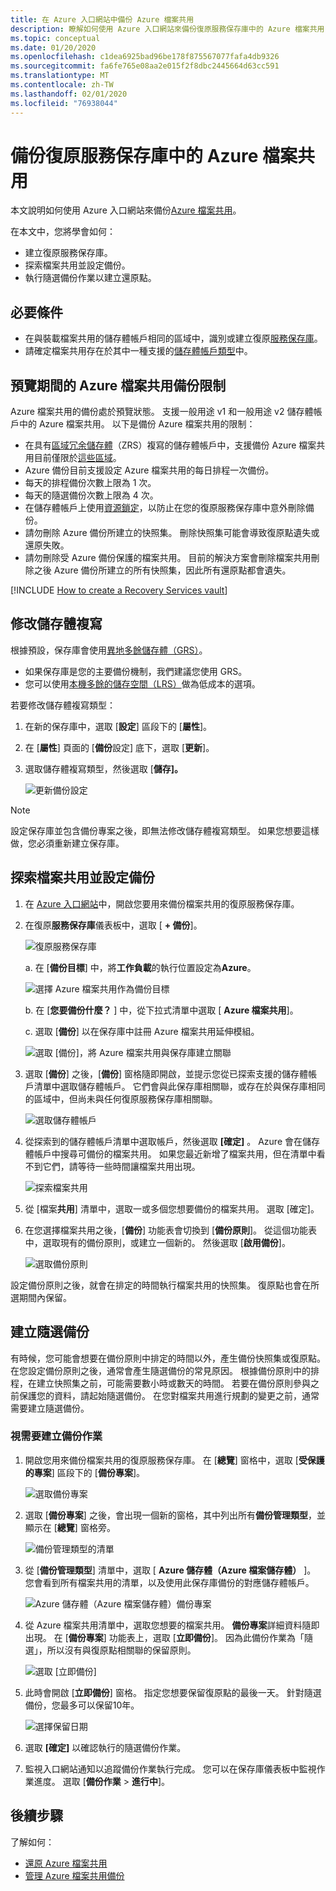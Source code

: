 ```yaml
---
title: 在 Azure 入口網站中備份 Azure 檔案共用
description: 瞭解如何使用 Azure 入口網站來備份復原服務保存庫中的 Azure 檔案共用
ms.topic: conceptual
ms.date: 01/20/2020
ms.openlocfilehash: c1dea6925bad96be178f875567077fafa4db9326
ms.sourcegitcommit: fa6fe765e08aa2e015f2f8dbc2445664d63cc591
ms.translationtype: MT
ms.contentlocale: zh-TW
ms.lasthandoff: 02/01/2020
ms.locfileid: "76938044"
---
```

# <a name="back-up-azure-file-shares-in-a-recovery-services-vault"></a>備份復原服務保存庫中的 Azure 檔案共用

本文說明如何使用 Azure 入口網站來備份[Azure 檔案共用](https://docs.microsoft.com/azure/storage/files/storage-files-introduction)。

在本文中，您將學會如何：

* 建立復原服務保存庫。
* 探索檔案共用並設定備份。
* 執行隨選備份作業以建立還原點。

## <a name="prerequisites"></a>必要條件

* 在與裝載檔案共用的儲存體帳戶相同的區域中，識別或建立復原[服務保存庫](#create-a-recovery-services-vault)。
* 請確定檔案共用存在於其中一種支援的[儲存體帳戶類型](#limitations-for-azure-file-share-backup-during-preview)中。

## <a name="limitations-for-azure-file-share-backup-during-preview"></a>預覽期間的 Azure 檔案共用備份限制

Azure 檔案共用的備份處於預覽狀態。 支援一般用途 v1 和一般用途 v2 儲存體帳戶中的 Azure 檔案共用。 以下是備份 Azure 檔案共用的限制：

* 在具有[區域冗余儲存體](https://docs.microsoft.com/azure/storage/common/storage-redundancy-zrs)（ZRS）複寫的儲存體帳戶中，支援備份 Azure 檔案共用目前僅限於[這些區域](https://docs.microsoft.com/azure/backup/backup-azure-files-faq#in-which-geos-can-i-back-up-azure-file-shares)。
* Azure 備份目前支援設定 Azure 檔案共用的每日排程一次備份。
* 每天的排程備份次數上限為 1 次。
* 每天的隨選備份次數上限為 4 次。
* 在儲存體帳戶上使用[資源鎖定](https://docs.microsoft.com/cli/azure/resource/lock?view=azure-cli-latest)，以防止在您的復原服務保存庫中意外刪除備份。
* 請勿刪除 Azure 備份所建立的快照集。 刪除快照集可能會導致復原點遺失或還原失敗。
* 請勿刪除受 Azure 備份保護的檔案共用。 目前的解決方案會刪除檔案共用刪除之後 Azure 備份所建立的所有快照集，因此所有還原點都會遺失。

[!INCLUDE [How to create a Recovery Services vault](../../includes/backup-create-rs-vault.md)]

## <a name="modify-storage-replication"></a>修改儲存體複寫

根據預設，保存庫會使用[異地多餘儲存體（GRS）](https://docs.microsoft.com/azure/storage/common/storage-redundancy-grs)。

* 如果保存庫是您的主要備份機制，我們建議您使用 GRS。
* 您可以使用[本機多餘的儲存空間（LRS）](https://docs.microsoft.com/azure/storage/common/storage-redundancy-lrs?toc=%2fazure%2fstorage%2fblobs%2ftoc.json)做為低成本的選項。

若要修改儲存體複寫類型：

1. 在新的保存庫中，選取 [**設定**] 區段下的 [**屬性**]。

1. 在 [**屬性**] 頁面的 [**備份**設定] 底下，選取 [**更新**]。

1. 選取儲存體複寫類型，然後選取 [**儲存]。**

    ![更新備份設定](./media/backup-afs/backup-configuration.png)

> [!NOTE]
> 設定保存庫並包含備份專案之後，即無法修改儲存體複寫類型。 如果您想要這樣做，您必須重新建立保存庫。
>

## <a name="discover-file-shares-and-configure-backup"></a>探索檔案共用並設定備份

1. 在  [Azure 入口網站](https://portal.azure.com/)中，開啟您要用來備份檔案共用的復原服務保存庫。

1. 在復原**服務保存庫**儀表板中，選取 [ **+ 備份**]。

   ![復原服務保存庫](./media/backup-afs/recovery-services-vault.png)

    a. 在 [**備份目標**] 中，將**工作負載**的執行位置設定為**Azure**。

    ![選擇 Azure 檔案共用作為備份目標](./media/backup-afs/backup-goal.png)

    b.  在 [**您要備份什麼？** ] 中，從下拉式清單中選取 [ **Azure 檔案共用**]。

    c.  選取 [**備份**] 以在保存庫中註冊 Azure 檔案共用延伸模組。

    ![選取 [備份]，將 Azure 檔案共用與保存庫建立關聯](./media/backup-afs/register-extension.png)

1. 選取 [**備份**] 之後，[**備份**] 窗格隨即開啟，並提示您從已探索支援的儲存體帳戶清單中選取儲存體帳戶。 它們會與此保存庫相關聯，或存在於與保存庫相同的區域中，但尚未與任何復原服務保存庫相關聯。

   ![選取儲存體帳戶](./media/backup-afs/select-storage-account.png)

1. 從探索到的儲存體帳戶清單中選取帳戶，然後選取 **[確定]** 。 Azure 會在儲存體帳戶中搜尋可備份的檔案共用。 如果您最近新增了檔案共用，但在清單中看不到它們，請等待一些時間讓檔案共用出現。

    ![探索檔案共用](./media/backup-afs/discovering-file-shares.png)

1. 從 [檔案**共用**] 清單中，選取一或多個您想要備份的檔案共用。 選取 [確定]。

1. 在您選擇檔案共用之後，[**備份**] 功能表會切換到 [**備份原則**]。 從這個功能表中，選取現有的備份原則，或建立一個新的。 然後選取 [**啟用備份**]。

    ![選取備份原則](./media/backup-afs/select-backup-policy.png)

設定備份原則之後，就會在排定的時間執行檔案共用的快照集。 復原點也會在所選期間內保留。

## <a name="create-an-on-demand-backup"></a>建立隨選備份

有時候，您可能會想要在備份原則中排定的時間以外，產生備份快照集或復原點。 在您設定備份原則之後，通常會產生隨選備份的常見原因。 根據備份原則中的排程，在建立快照集之前，可能需要數小時或數天的時間。 若要在備份原則參與之前保護您的資料，請起始隨選備份。 在您對檔案共用進行規劃的變更之前，通常需要建立隨選備份。

### <a name="create-a-backup-job-on-demand"></a>視需要建立備份作業

1. 開啟您用來備份檔案共用的復原服務保存庫。 在 [**總覽**] 窗格中，選取 [**受保護的專案**] 區段下的 [**備份專案**]。

   ![選取備份專案](./media/backup-afs/backup-items.png)

1. 選取 [**備份專案**] 之後，會出現一個新的窗格，其中列出所有**備份管理類型**，並顯示在 [**總覽**] 窗格旁。

   ![備份管理類型的清單](./media/backup-afs/backup-management-types.png)

1. 從 [**備份管理類型**] 清單中，選取 [ **Azure 儲存體（Azure 檔案儲存體）** ]。 您會看到所有檔案共用的清單，以及使用此保存庫備份的對應儲存體帳戶。

   ![Azure 儲存體（Azure 檔案儲存體）備份專案](./media/backup-afs/azure-files-backup-items.png)

1. 從 Azure 檔案共用清單中，選取您想要的檔案共用。 **備份專案**詳細資料隨即出現。 在 [**備份專案**] 功能表上，選取 [**立即備份**]。 因為此備份作業為「隨選」，所以沒有與復原點相關聯的保留原則。

   ![選取 [立即備份]](./media/backup-afs/backup-now.png)

1. 此時會開啟 [**立即備份**] 窗格。 指定您想要保留復原點的最後一天。 針對隨選備份，您最多可以保留10年。

   ![選擇保留日期](./media/backup-afs/retention-date.png)

1. 選取 **[確定]** 以確認執行的隨選備份作業。

1. 監視入口網站通知以追蹤備份作業執行完成。 您可以在保存庫儀表板中監視作業進度。 選取 [**備份作業** > **進行中**]。

## <a name="next-steps"></a>後續步驟

了解如何：
* [還原 Azure 檔案共用](restore-afs.md)
* [管理 Azure 檔案共用備份](manage-afs-backup.md)
